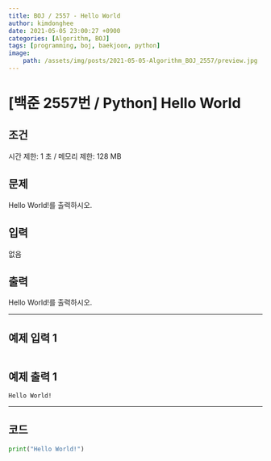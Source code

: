 ```yaml
---
title: BOJ / 2557 - Hello World
author: kimdonghee
date: 2021-05-05 23:00:27 +0900
categories: [Algorithm, BOJ]
tags: [programming, boj, baekjoon, python]
image:
    path: /assets/img/posts/2021-05-05-Algorithm_BOJ_2557/preview.jpg
---
```


# **[백준 2557번 / Python] Hello World**

## **조건**

시간 제한: 1 초 / 메모리 제한: 128 MB

## **문제**

Hello World!를 출력하시오.

## **입력**

없음

## **출력**

Hello World!를 출력하시오.

---

## **예제 입력 1**

```
```

## **예제 출력 1**

```
Hello World!
```

---

## **코드**

```python
print("Hello World!")
```